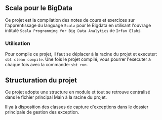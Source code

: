 ## Scala pour le BigData

Ce projet est la compilation des notes de cours et exercices sur l'apprentissage 
du language `Scala` pour le Bigdata en utilisant l'ouvrage intitulé `Scala Programming for Big Data Analytics`
de `Irfan Elahi`.

### Utilisation

Pour compile ce projet, il faut se déplacer à la racine du projet et executer: `sbt clean compile`.
Une fois le projet compilé, vous pourrer l'executer a chaque fois avec la commande: `sbt run`.

## Structuration du projet

Ce projet adopte une structure en module et tout se retrouve centralisé dans le fichier principal Main à
la racine du projet.

Il ya à disposition des classes de capture d'exceptions dans le dossier principale de gestion des exception.
